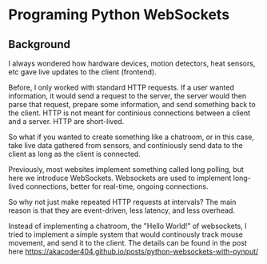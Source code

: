 # Programing Python WebSockets

## Background
I always wondered how hardware devices, motion detectors, heat sensors, etc gave live updates to the client (frontend). 

Before, I only worked with standard HTTP requests. If a user wanted information, it would send a request to the server, the server would then parse that request, prepare some information, and send something back to the client. HTTP is not meant for continious connections between a client and a server. HTTP are short-lived.

So what if you wanted to create something like a chatroom, or in this case, take live data gathered from sensors, and continiously send data to the client as long as the client is connected. 

Previously, most websites implement something called long polling, but here we introduce WebSockets. Websockets are used to implement long-lived connections, better for real-time, ongoing connections.

So why not just make repeated HTTP requests at intervals? The main reason is that they are event-driven, less latency, and less overhead. 

Instead of implementing a chatroom, the "Hello World!" of websockets, I tried to implement a simple system that would continously track mouse movement, and send it to the client. The details can be found in the post here https://akacoder404.github.io/posts/python-websockets-with-pynput/